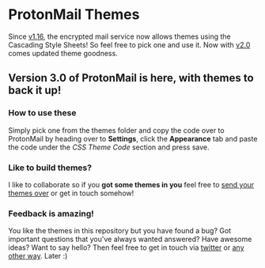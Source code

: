 # ProtonMail Themes
Since [v1.16](https://blog.protonmail.ch/protonmail-beta-v1-16-release-notes/), the encrypted mail service now allows themes using the Cascading Style Sheets! So feel free to pick one and use it. Now with [v2.0](https://blog.protonmail.ch/protonmail-beta-v2-0-release-notes/) comes updated theme goodness.

## Version 3.0 of ProtonMail is here, with themes to back it up!

### How to use these
Simply pick one from the themes folder and copy the code over to ProtonMail by heading over to **Settings**, click the **Appearance** tab and paste the code under the *CSS Theme Code* section and press save.


### Like to build themes?
I like to collaborate so if you **got some themes in you** feel free to [send your themes over](http://www.csalmeida.com/) or get in touch somehow!

### Feedback is amazing!
You like the themes in this repository but you have found a bug? Got important questions that you've always wanted answered? Have awesome ideas? Want to say hello? Then feel free to get in touch via [twitter](https://twitter.com/_csalmeida) or [any other way](http://www.csalmeida.com/). Later :)

